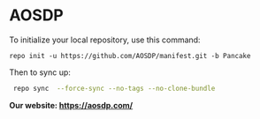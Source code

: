 AOSDP
========

To initialize your local repository, use this command:

	repo init -u https://github.com/AOSDP/manifest.git -b Pancake
  
 Then to sync up:

```bash
 repo sync  --force-sync --no-tags --no-clone-bundle
```

__Our website: https://aosdp.com/__
